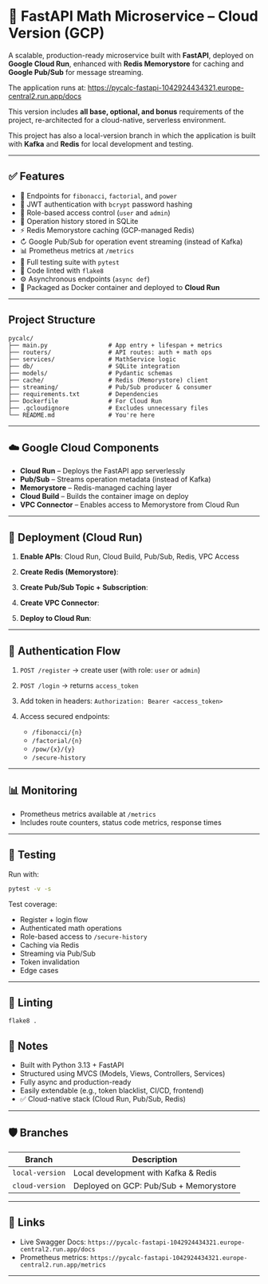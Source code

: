 # 🚀 FastAPI Math Microservice – Cloud Version (GCP)

A scalable, production-ready microservice built with **FastAPI**, deployed on **Google Cloud Run**, enhanced with **Redis Memorystore** for caching and **Google Pub/Sub** for message streaming.

The application runs at: https://pycalc-fastapi-1042924434321.europe-central2.run.app/docs

This version includes **all base, optional, and bonus** requirements of the project, re-architected for a cloud-native, serverless environment.

This project has also a local-version branch in which the application is built with **Kafka** and **Redis** for local development and testing.

---

## ✅ Features

* 🧲 Endpoints for `fibonacci`, `factorial`, and `power`
* 🔐 JWT authentication with `bcrypt` password hashing
* 👥 Role-based access control (`user` and `admin`)
* 📎 Operation history stored in SQLite
* ⚡ Redis Memorystore caching (GCP-managed Redis)
* ↻ Google Pub/Sub for operation event streaming (instead of Kafka)
* 📊 Prometheus metrics at `/metrics`
* 🧪 Full testing suite with `pytest`
* 🧹 Code linted with `flake8`
* ⚙️ Asynchronous endpoints (`async def`)
* 📆 Packaged as Docker container and deployed to **Cloud Run**

---

## Project Structure

```
pycalc/
├── main.py                 # App entry + lifespan + metrics
├── routers/                # API routes: auth + math ops
├── services/               # MathService logic
├── db/                     # SQLite integration
├── models/                 # Pydantic schemas
├── cache/                  # Redis (Memorystore) client
├── streaming/              # Pub/Sub producer & consumer
├── requirements.txt        # Dependencies
├── Dockerfile              # For Cloud Run
├── .gcloudignore           # Excludes unnecessary files
└── README.md               # You're here
```

---

## ☁️ Google Cloud Components

* **Cloud Run** – Deploys the FastAPI app serverlessly
* **Pub/Sub** – Streams operation metadata (instead of Kafka)
* **Memorystore** – Redis-managed caching layer
* **Cloud Build** – Builds the container image on deploy
* **VPC Connector** – Enables access to Memorystore from Cloud Run

---

## 🚀 Deployment (Cloud Run)

1. **Enable APIs**:
   Cloud Run, Cloud Build, Pub/Sub, Redis, VPC Access

2. **Create Redis (Memorystore)**:

3. **Create Pub/Sub Topic + Subscription**:

4. **Create VPC Connector**:

5. **Deploy to Cloud Run**:

---

## 🔐 Authentication Flow

1. `POST /register` → create user (with role: `user` or `admin`)
2. `POST /login` → returns `access_token`
3. Add token in headers:
   `Authorization: Bearer <access_token>`
4. Access secured endpoints:

   * `/fibonacci/{n}`
   * `/factorial/{n}`
   * `/pow/{x}/{y}`
   * `/secure-history`

---

## 📊 Monitoring

* Prometheus metrics available at `/metrics`
* Includes route counters, status code metrics, response times

---

## 🧪 Testing

Run with:

```bash
pytest -v -s
```

Test coverage:

* Register + login flow
* Authenticated math operations
* Role-based access to `/secure-history`
* Caching via Redis
* Streaming via Pub/Sub
* Token invalidation
* Edge cases

---

## 🧹 Linting

```bash
flake8 .
```

## 🧠 Notes

* Built with Python 3.13 + FastAPI
* Structured using MVCS (Models, Views, Controllers, Services)
* Fully async and production-ready
* Easily extendable (e.g., token blacklist, CI/CD, frontend)
* ✅ Cloud-native stack (Cloud Run, Pub/Sub, Redis)

---

## 🛡️ Branches

| Branch          | Description                            |
| --------------- | -------------------------------------- |
| `local-version` | Local development with Kafka & Redis   |
| `cloud-version` | Deployed on GCP: Pub/Sub + Memorystore |

---

## 📌 Links

* Live Swagger Docs: `https://pycalc-fastapi-1042924434321.europe-central2.run.app/docs`
* Prometheus metrics: `https://pycalc-fastapi-1042924434321.europe-central2.run.app/metrics`

---
